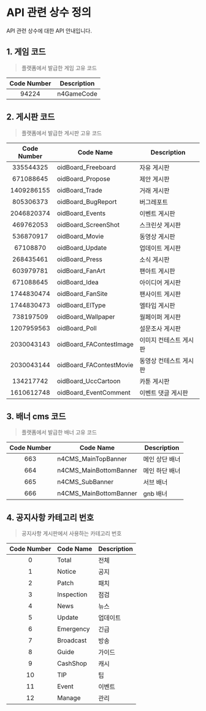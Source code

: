 # API 관련 상수 정의
API 관련 상수에 대한 API 안내입니다.

## 1. 게임 코드
> 플랫폼에서 발급한 게임 고유 코드

| Code Number | Description |
| :----: | ---- |
| 94224 | n4GameCode |


## 2. 게시판 코드
> 플랫폼에서 발급한 게시판 고유 코드

| Code Number | Code Name | Description |
| :----: | ---- | ---- |
| 335544325 | oidBoard_Freeboard | 자유 게시판 |
| 671088645 | oidBoard_Propose | 제안 게시판 |
| 1409286155 | oidBoard_Trade | 거래 게시판 |
| 805306373 | oidBoard_BugReport | 버그레포트 |
| 2046820374 | oidBoard_Events | 이벤트 게시판 |
| 469762053 | oidBoard_ScreenShot | 스크린샷 게시판 |
| 536870917 | oidBoard_Movie | 동영상 게시판 |
| 67108870 | oidBoard_Update | 업데이트 게시판 |
| 268435461 | oidBoard_Press | 소식 게시판 |
| 603979781 | oidBoard_FanArt | 팬아트 게시판 |
| 671088645 | oidBoard_Idea | 아이디어 게시판 |
| 1744830474 | oidBoard_FanSite | 팬사이트 게시판 |
| 1744830473 | oidBoard_ElType | 엘타입 게시판 |
| 738197509 | oidBoard_Wallpaper | 월페이퍼 게시판 |
| 1207959563 | oidBoard_Poll | 설문조사 게시판 |
| 2030043143 | oidBoard_FAContestImage | 이미지 컨테스트 게시판 |
| 2030043144 | oidBoard_FAContestMovie | 동영상 컨테스트 게시판 |
| 134217742 | oidBoard_UccCartoon | 카툰 게시판 |
| 1610612748 | oidBoard_EventComment | 이벤트 댓글 게시판 |

## 3. 배너 cms 코드
> 플랫폼에서 발급한 배너 고유 코드

| Code Number | Code Name | Description |
| :----: | ---- | ---- |
| 663 | n4CMS_MainTopBanner | 메인 상단 배너 |
| 664 | n4CMS_MainBottomBanner | 메인 하단 배너 |
| 665 | n4CMS_SubBanner | 서브 배너 |
| 666 | n4CMS_MainBottomBanner | gnb 배너 |

## 4. 공지사항 카테고리 번호
> 공지사항 게시판에서 사용하는 카테고리 번호

| Code Number | Code Name | Description |
| :----: | ---- | ---- |
| 0 | Total | 전체 |
| 1 | Notice | 공지 |
| 2 | Patch | 패치 |
| 3 | Inspection | 점검 |
| 4 | News | 뉴스 |
| 5 | Update | 업데이트 |
| 6 | Emergency | 긴급 |
| 7 | Broadcast | 방송 |
| 8 | Guide | 가이드 |
| 9 | CashShop | 캐시 |
| 10 | TIP | 팁 |
| 11 | Event | 이벤트 |
| 12 | Manage | 관리 |